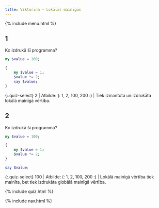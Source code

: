 ```yaml
---
title: Viktorīna — Lokālās mainīgās
---
```


{% include menu.html %}

## 1

Ko izdrukā šī programma?

```raku
my $value = 100;

{
    my $value = 1;
    $value *= 2;
    say $value;
}
```

{:.quiz-select}
2 | Atbilde: (: 1, 2, 100, 200 :) | Tiek izmantota un izdrukāta lokālā mainīgā vērtība.

## 2

Ko izdrukā šī programma?

```raku
my $value = 100;

{
    my $value = 1;
    $value *= 2;
}

say $value;
```

{:.quiz-select}
100 | Atbilde: (: 1, 2, 100, 200 :) | Lokālā mainīgā vērtība tiek mainīta, bet tiek izdrukāta globālā mainīgā vērtība.

{% include quiz.html %}

{% include nav.html %}